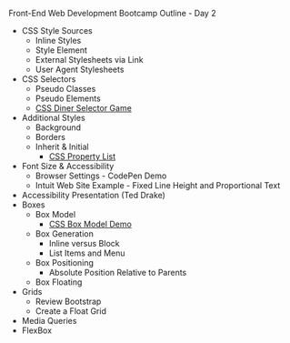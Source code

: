 Front-End Web Development Bootcamp Outline - Day 2

- CSS Style Sources
	- Inline Styles
	- Style Element
	- External Stylesheets via Link
	- User Agent Stylesheets
- CSS Selectors
	- Pseudo Classes
	- Pseudo Elements
	- [CSS Diner Selector Game](http://flukeout.github.io/)
- Additional Styles
	- Background
	- Borders
	- Inherit & Initial
		- [CSS Property List](https://www.w3.org/TR/CSS21/propidx.html)
- Font Size & Accessibility
	- Browser Settings - CodePen Demo
	- Intuit Web Site Example - Fixed Line Height and Proportional Text
- Accessibility Presentation (Ted Drake)
- Boxes
	- Box Model
		- [CSS Box Model Demo](http://guyroutledge.github.io/box-model/)
	- Box Generation
		- Inline versus Block
		- List Items and Menu
	- Box Positioning
		- Absolute Position Relative to Parents
	- Box Floating
- Grids
	- Review Bootstrap
	- Create a Float Grid
- Media Queries
- FlexBox
